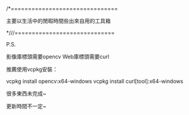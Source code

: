 /*===============================

主要以生活中的閒暇時間些出來自用的工具箱

*///=============================

P.S.

影像庫標頭需要opencv
Web庫標頭需要curl

推薦使用vcpkg安裝：

vcpkg install opencv:x64-windows
vcpkg install curl[tool]:x64-windows


很多東西未完成~

更新時間不一定~

